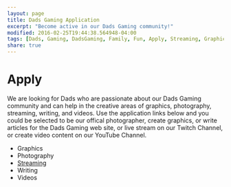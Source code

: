 ```yaml
---
layout: page
title: Dads Gaming Application
excerpt: "Become active in our Dads Gaming community!"
modified: 2016-02-25T19:44:38.564948-04:00
tags: [Dads, Gaming, DadsGaming, Family, Fun, Apply, Streaming, Graphics, YouTube, Photography, Community Manager]
share: true
---
```


<h1>Apply</h1>

We are looking for Dads who are passionate about our Dads Gaming community and can help in the creative areas of graphics, photography, streaming, writing, and videos. Use the application links below and you could be selected to be our offical photographer, create graphics, or write articles for the Dads Gaming web site, or live stream on our Twitch Channel, or create video content on our YouTube Channel.

<ul class="post-list">
  <li>Graphics</li>
  <li>Photography</li>
  <li><a href="{{ site.url }}/streaming">Streaming</a></li>
  <li>Writing</li>
  <li>Videos</li>
</ul>
